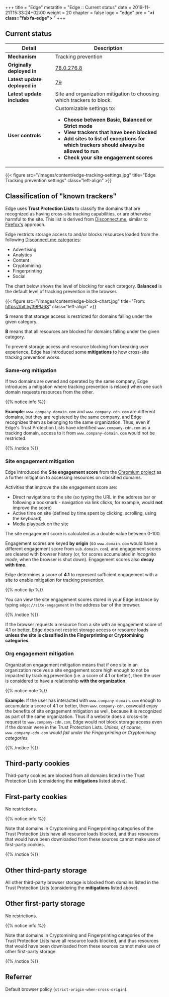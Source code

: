 +++
title = "Edge"
metatitle = "Edge :: Current status"
date = 2019-11-21T15:33:24+02:00
weight = 20
chapter = false
logo = "edge"
pre = "<b><i class=\"fab fa-edge\"></i> </b>"
+++
## Current status

| Detail                          | Description                                                  |
| ----------------------------- | ------------------------------------------------------------ |
| **Mechanism**                 | Tracking prevention                                          |
| **Originally deployed in**    | [78.0.276.8](https://www.microsoftedgeinsider.com/en-us/welcome/update?channel=beta&version=78.0.276.8)                                                     |
| **Latest update deployed in** | [79](https://blogs.windows.com/msedgedev/2019/12/03/improving-tracking-prevention-microsoft-edge-79/) |
| **Latest update includes** | Site and organization mitigation to choosing which trackers to block. |
| **User controls** | Customizable settings to: <ul><li>**Choose between Basic, Balanced or Strict mode**</li><li>**View trackers that have been blocked**</li><li>**Add sites to list of exceptions for which trackers should always be allowed to run**</li><li>**Check your site engagement scores**</li></ul> |

{{< figure src="/images/content/edge-tracking-settings.jpg" title="Edge Tracking prevention settings" class="left-align" >}}

## Classification of "known trackers"

Edge uses **Trust Protection Lists** to classify the domains that are recognized as having cross-site tracking capabilities, or are otherwise harmful to the site. This list is derived from [Disconnect.me](https://disconnect.me/trackerprotection), similar to [Firefox's](/firefox/) approach.

Edge restricts storage access to and/or blocks resources loaded from the following [Disconnect.me categories](https://disconnect.me/trackerprotection#categories-of-trackers):

* Advertising
* Analytics
* Content
* Cryptomining
* Fingerprinting
* Social

The chart below shows the level of blocking for each category. **Balanced** is the default level of tracking prevention in the browser.

{{< figure src="/images/content/edge-block-chart.jpg" title="From: https://bit.ly/39PlJ6S" class="left-align" >}}

**S** means that storage access is restricted for domains falling under the given category. 

**B** means that all resources are blocked for domains falling under the given category. 

To prevent storage access and resource blocking from breaking user experience, Edge has introduced some **mitigations** to how cross-site tracking prevention works.

### Same-org mitigation

If two domains are owned and operated by the same company, Edge introduces a mitigation where tracking prevention is relaxed when one such domain requests resources from the other.

{{% notice info %}}

**Example**: `www.company-domain.com` and `www.company-cdn.com` are different domains, but they are registered by the same company, and Edge recognizes them as belonging to the same organization. Thus, even if Edge's Trust Protection Lists have identified `www.company-cdn.com` as a tracking domain, access to it from `www.company-domain.com` would not be restricted.

{{% /notice %}}

### Site engagement mitigation

Edge introduced the **Site engagement score** from the [Chromium project](https://www.chromium.org/developers/design-documents/site-engagement) as a further mitigation to accessing resources on classified domains.

Activities that improve the site engagement score are:

* Direct navigations to the site (so typing the URL in the address bar or following a bookmark - navigation via link clicks, for example, would **not** improve the score)
* Active time on site (defined by time spent by clicking, scrolling, using the keyboard)
* Media playback on the site

The site engagement score is calculated as a double value between 0-100. 

Engagement scores are keyed **by origin** (so `www.domain.com` would have a different engagement score from `sub.domain.com`), and engagement scores are cleared with browser history (or, for scores accumulated in *incognito mode*, when the browser is shut down). Engagement scores also **decay with time**.

Edge determines a score of **4.1** to represent sufficient engagement with a site to enable mitigation for tracking prevention. 

{{% notice tip %}}

You can view the site engagement scores stored in your Edge instance by typing `edge://site-engagement` in the address bar of the browser.

{{% /notice %}}

If the browser requests a resource from a site with an engagement score of 4.1 or better, Edge does not restrict storage access or resource loads **unless the site is classified in the Fingerprinting or Cryptomining categories**. 

### Org engagement mitigation

Organization engagement mitigation means that if one site in an organization receives a site engagement score high enough to not be impacted by tracking prevention (i.e. a score of 4.1 or better), then the user is considered to have a relationship **with the organization**.

{{% notice note %}}

**Example**: If the user has interacted with `www.company-domain.com` enough to accumulate a score of 4.1 or better, then `www.company-cdn.com`would enjoy the benefits of site engagement mitigation as well, because it is recognized as part of the same organization. Thus if a website does a cross-site request to `www.company-cdn.com`, Edge would not block storage access even if the domain were in the Trust Protection Lists. *Unless, of course, `www.company-cdn.com` would fall under the Fingerprinting or Cryptomining categories*. 

{{% /notice %}}

## Third-party cookies

Third-party cookies are blocked from all domains listed in the Trust Protection Lists (considering the **mitigations** listed above).

## First-party cookies

No restrictions.

{{% notice info %}}

Note that domains in Cryptomining and Fingerprinting categories of the Trust Protection Lists have all resource loads blocked, and thus resources that would have been downloaded from these sources cannot make use of first-party cookies.

{{% /notice %}}

## Other third-party storage

All other third-party browser storage is blocked from domains listed in the Trust Protection Lists (considering the **mitigations** listed above).

## Other first-party storage

No restrictions.

{{% notice info %}}

Note that domains in Cryptomining and Fingerprinting categories of the Trust Protection Lists have all resource loads blocked, and thus resources that would have been downloaded from these sources cannot make use of other first-party storage.

{{% /notice %}}

## Referrer

Default browser policy (`strict-origin-when-cross-origin`).
